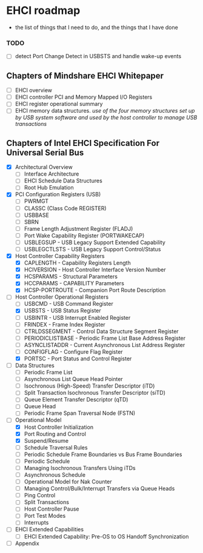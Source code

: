 # EHCI roadmap
- the list of things that I need to do, and the things that I have done

### TODO
- [ ] detect Port Change Detect in USBSTS and handle wake-up events




## Chapters of Mindshare EHCI Whitepaper
- [ ] EHCI overview
- [ ] EHCI controller PCI and Memory Mapped I/O Registers
- [ ] EHCI register operational summary
- [ ] EHCI memory data structures. _use of the four memory structures set up by USB system software and used by the host controller to manage USB transactions_

## Chapters of Intel EHCI Specification For Universal Serial Bus
- [x] Architectural Overview
	- [ ] Interface Architecture
	- [ ] EHCI Schedule Data Structures
	- [ ] Root Hub Emulation
- [x] PCI Configuration Registers (USB)
	- [ ] PWRMGT
	- [ ] CLASSC (Class Code REGISTER)
	- [ ] USBBASE
	- [ ] SBRN
	- [ ] Frame Length Adjustment Register (FLADJ)
	- [ ] Port Wake Capability Register (PORTWAKECAP)
	- [ ] USBLEGSUP - USB Legacy Support Extended Capability
	- [ ] USBLEGCTLSTS - USB Legacy Support Control/Status
- [x] Host Controller Capability Registers
	- [x] CAPLENGTH - Capability Registers Length
	- [x] HCIVERSION - Host Controller Interface Version Number
	- [x] HCSPARAMS - Structural Parameters
	- [x] HCCPARAMS - CAPABILITY Parameters
	- [x] HCSP-PORTROUTE - Companion Port Route Description
- [ ] Host Controller Operational Registers
	- [ ] USBCMD - USB Command Register
	- [x] USBSTS - USB Status Register
	- [ ] USBINTR - USB Interrupt Enabled Register
	- [ ] FRINDEX - Frame Index Register
	- [ ] CTRLDSSEGMENT - Control Data Structure Segment Register
	- [ ] PERIODICLISTBASE - Periodic Frame List Base Address Register
	- [ ] ASYNCLISTADDR - Current Asynchronous List Address Register
	- [ ] CONFIGFLAG - Configure Flag Register
	- [x] PORTSC - Port Status and Control Register
- [ ] Data Structures
	- [ ] Periodic Frame List
	- [ ] Asynchronous List Queue Head Pointer
	- [ ] Isochronous (High-Speed) Transfer Descriptor (iTD)
	- [ ] Split Transaction Isochronous Transfer Descriptor (siTD)
	- [ ] Queue Element Transfer Descriptor (qTD)
	- [ ] Queue Head
	- [ ] Periodic Frame Span Traversal Node (FSTN)
- [ ] Operational Model
	- [x] Host Controller Initialization
	- [x] Port Routing and Control
	- [x] Suspend/Resume
	- [ ] Schedule Traversal Rules
	- [ ] Periodic Schedule Frame Boundaries vs Bus Frame Boundaries
	- [ ] Periodic Schedule
	- [ ] Managing Isochronous Transfers Using iTDs
	- [ ] Asynchronous Schedule
	- [ ] Operational Model for Nak Counter
	- [ ] Managing Control/Bulk/Interrupt Transfers via Queue Heads
	- [ ] Ping Control
	- [ ] Split Transactions
	- [ ] Host Controller Pause
	- [ ] Port Test Modes
	- [ ] Interrupts
- [ ] EHCI Extended Capabilities
	- [ ] EHCI Extended Capability: Pre-OS to OS Handoff Synchronization
- [ ] Appendix
